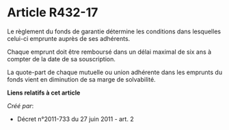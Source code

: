 # Article R432-17

Le règlement du fonds de garantie détermine les conditions dans lesquelles celui-ci emprunte auprès de ses adhérents.

Chaque emprunt doit être remboursé dans un délai maximal de six ans à compter de la date de sa souscription.

La quote-part de chaque mutuelle ou union adhérente dans les emprunts du fonds vient en diminution de sa marge de
solvabilité.

**Liens relatifs à cet article**

_Créé par_:

  - Décret n°2011-733 du 27 juin 2011 - art. 2
